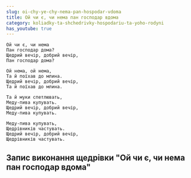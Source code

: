 ```yaml
---
slug: oi-chy-ye-chy-nema-pan-hospodar-vdoma
title: Ой чи є, чи нема пан господар вдома
category: koliadky-ta-shchedrivky-hospodariu-ta-yoho-rodyni
has_youtube: true
---
```

```
Ой чи є, чи нема
Пан господар дома?
Щедрий вечір, добрий вечір,
Пан господар дома?
```

```
Ой нема, ой нема,
Та й поїхав до млина.
Щедрий вечір, добрий вечір,
Та й поїхав до млина.
```

```
Та й муки спетлювать,
Меду-пива купувать.
Щедрий вечір, добрий вечір,
Меду-пива купувать.
```

```
Меду-пива купувать,
Щедрівників частувать.
Щедрий вечір, добрий вечір,
Щедрівників частувать.
```

## Запис виконання щедрівки "Ой чи є, чи нема пан господар вдома"

<YoutubeIframe id="wQrXybA2CoQ" />

